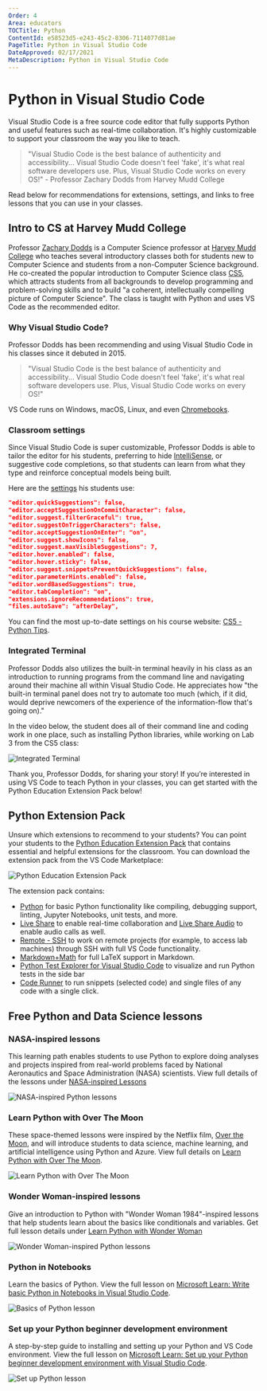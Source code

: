 ```yaml
---
Order: 4
Area: educators
TOCTitle: Python
ContentId: e58523d5-e243-45c2-8306-7114077d81ae
PageTitle: Python in Visual Studio Code
DateApproved: 02/17/2021
MetaDescription: Python in Visual Studio Code
---
```


# Python in Visual Studio Code

Visual Studio Code is a free source code editor that fully supports Python and useful features such as real-time collaboration. It's highly customizable to support your classroom the way you like to teach.

> "Visual Studio Code is the best balance of authenticity and accessibility... Visual Studio Code doesn't feel 'fake', it's what real software developers use. Plus, Visual Studio Code works on every OS!" - Professor Zachary Dodds from Harvey Mudd College

Read below for recommendations for extensions, settings, and links to free lessons that you can use in your classes.

## Intro to CS at Harvey Mudd College

Professor [Zachary Dodds](https://www.hmc.edu/about-hmc/hmc-experts/dodds-zachary/) is a Computer Science professor at [Harvey Mudd College](https://www.hmc.edu/) who teaches several introductory classes both for students new to Computer Science and students from a non-Computer Science background. He co-created the popular introduction to Computer Science class [CS5](https://www.cs.hmc.edu/twiki/bin/view/CS5), which attracts students from all backgrounds to develop programming and problem-solving skills and to build "a coherent, intellectually compelling picture of Computer Science". The class is taught with Python and uses VS Code as the recommended editor.

### Why Visual Studio Code?

Professor Dodds has been recommending and using Visual Studio Code in his classes since it debuted in 2015.

> "Visual Studio Code is the best balance of authenticity and accessibility... Visual Studio Code doesn't feel 'fake', it's what real software developers use. Plus, Visual Studio Code works on every OS!"

VS Code runs on Windows, macOS, Linux, and even [Chromebooks](https://code.visualstudio.com/blogs/2020/12/03/chromebook-get-started).

### Classroom settings

Since Visual Studio Code is super customizable, Professor Dodds is able to tailor the editor for his students, preferring to hide [IntelliSense](https://code.visualstudio.com/docs/editor/intellisense), or suggestive code completions, so that students can learn from what they type and reinforce conceptual models being built.

Here are the [settings](/docs/getstarted/settings.md) his students use:

```json
"editor.quickSuggestions": false,
"editor.acceptSuggestionOnCommitCharacter": false,
"editor.suggest.filterGraceful": true,
"editor.suggestOnTriggerCharacters": false,
"editor.acceptSuggestionOnEnter": "on",
"editor.suggest.showIcons": false,
"editor.suggest.maxVisibleSuggestions": 7,
"editor.hover.enabled": false,
"editor.hover.sticky": false,
"editor.suggest.snippetsPreventQuickSuggestions": false,
"editor.parameterHints.enabled": false,
"editor.wordBasedSuggestions": true,
"editor.tabCompletion": "on",
"extensions.ignoreRecommendations": true,
"files.autoSave": "afterDelay",
```

You can find the most up-to-date settings on his course website: [CS5 - Python Tips](https://www.cs.hmc.edu/twiki/bin/view/CS5/PythonTips).

### Integrated Terminal

Professor Dodds also utilizes the built-in terminal heavily in his class as an introduction to running programs from the command line and navigating around their machine all within Visual Studio Code. He appreciates how "the built-in terminal panel does not try to automate too much (which, if it did, would deprive newcomers of the experience of the information-flow that's going on)."

In the video below, the student does all of their command line and coding work in one place, such as installing Python libraries, while working on Lab 3 from the CS5 class:

![Integrated Terminal](images/python/integrated-terminal.gif)

Thank you, Professor Dodds, for sharing your story! If you’re interested in using VS Code to teach Python in your classes, you can get started with the Python Education Extension Pack below!

## Python Extension Pack

Unsure which extensions to recommend to your students? You can point your students to the [Python Education Extension Pack](https://marketplace.visualstudio.com/items?itemName=tanhakabir.python-education-extension-pack) that contains essential and helpful extensions for the classroom. You can download the extension pack from the VS Code Marketplace:

![Python Education Extension Pack](images/python/python-extension-pack.png)

The extension pack contains:

* [Python](https://marketplace.visualstudio.com/items?itemName=ms-python.python) for basic Python functionality like compiling, debugging support, linting, Jupyter Notebooks, unit tests, and more.
* [Live Share](https://marketplace.visualstudio.com/items?itemName=MS-vsliveshare.vsliveshare-pack) to enable real-time collaboration and [Live Share Audio](https://marketplace.visualstudio.com/items?itemName=MS-vsliveshare.vsliveshare-audio) to enable audio calls as well.
* [Remote - SSH](https://marketplace.visualstudio.com/items?itemName=ms-vscode-remote.remote-ssh) to work on remote projects (for example, to access lab machines) through SSH with full VS Code functionality.
* [Markdown+Math](https://marketplace.visualstudio.com/items?itemName=goessner.mdmath) for full LaTeX support in Markdown.
* [Python Test Explorer for Visual Studio Code](https://marketplace.visualstudio.com/items?itemName=LittleFoxTeam.vscode-python-test-adapter) to visualize and run Python tests in the side bar
* [Code Runner](https://marketplace.visualstudio.com/items?itemName=formulahendry.code-runner) to run snippets (selected code) and single files of any code with a single click.

## Free Python and Data Science lessons

### NASA-inspired lessons

This learning path enables students to use Python to explore doing analyses and projects inspired from real-world problems faced by National Aeronautics and Space Administration (NASA) scientists. View full details of the lessons under [NASA-inspired Lessons](https://code.visualstudio.com/learn/students/nasa-python)

![NASA-inspired Python lessons](images/python/nasa-learning-path.png)

### Learn Python with Over The Moon

These space-themed lessons were inspired by the Netflix film, [Over the Moon](https://www.youtube.com/watch?v=26DIABx44Tw), and will introduce students to data science, machine learning, and artificial intelligence using Python and Azure. View full details on [Learn Python with Over The Moon](https://code.visualstudio.com/learn/students/over-the-moon-python).

![Learn Python with Over The Moon](images/python/over-the-moon-learning-path.png)

### Wonder Woman-inspired lessons

Give an introduction to Python with "Wonder Woman 1984"-inspired lessons that help students learn about the basics like conditionals and variables. Get full lesson details under [Learn Python with Wonder Woman](https://code.visualstudio.com/learn/students/wonder-woman-python)

![Wonder Woman-inspired Python lessons](images/python/wonder-woman-learning-path.png)

### Python in Notebooks

Learn the basics of Python. View the full lesson on [Microsoft Learn: Write basic Python in Notebooks in Visual Studio Code](https://docs.microsoft.com/learn/modules/basic-python-nasa/).

![Basics of Python lesson](images/python/basic-python-lesson.png)

### Set up your Python beginner development environment

A step-by-step guide to installing and setting up your Python and VS Code environment. View the full lesson on [Microsoft Learn: Set up your Python beginner development environment with Visual Studio Code](https://docs.microsoft.com/learn/modules/python-install-vscode/).

![Set up Python lesson](images/python/setup-python-lesson.png)

